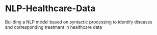 # NLP-Healthcare-Data
Building a NLP model based on syntactic processing to identify diseases and corresponding treatment in healthcare data

